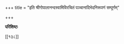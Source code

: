 +++
title = "इति श्रीगोपालानन्दस्वामिविरचितं पञ्चानादिभेदनिरूपणं सम्पूर्णम्"

+++

**परिशिष्टः**

[[१३८]]
